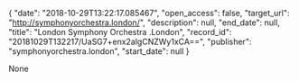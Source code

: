 {
  "date": "2018-10-29T13:22:17.085467", 
  "open_access": false, 
  "target_url": "http://symphonyorchestra.london/", 
  "description": null, 
  "end_date": null, 
  "title": "London Symphony Orchestra .London", 
  "record_id": "20181029T132217/UaSG7+enx2algCNZWy1xCA==", 
  "publisher": "symphonyorchestra.london", 
  "start_date": null
}

None